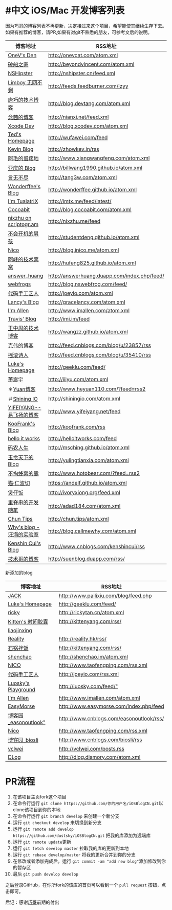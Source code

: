 #中文 iOS/Mac 开发博客列表
=========

因为巧哥的博客列表不再更新，决定接过来这个项目，希望能使其继续生存下去。如果有推荐的博客，请PR,如果有对git不熟悉的朋友，可参考文后的说明。

博客地址 | RSS地址
----- | -----
[OneV's Den](http://onevcat.com) | <http://onevcat.com/atom.xml>
[破船之家](http://beyondvincent.com) | <http://beyondvincent.com/atom.xml>
[NSHipster](http://nshipster.cn) | <http://nshipster.cn/feed.xml>
[Limboy 无网不剩](http://blog.leezhong.com/) | <http://feeds.feedburner.com/lzyy>
[唐巧的技术博客](http://blog.devtang.com) | <http://blog.devtang.com/atom.xml>
[念茜的博客](http://nianxi.net) | <http://nianxi.net/feed.xml>
[Xcode Dev](http://blog.xcodev.com) | <http://blog.xcodev.com/atom.xml>
[Ted's Homepage](http://wufawei.com/)| <http://wufawei.com/feed>
[Kevin Blog](http://zhowkev.in) | <http://zhowkev.in/rss>
[阿毛的蛋疼地](http://www.xiangwangfeng.com) | <http://www.xiangwangfeng.com/atom.xml>
[亚庆的 Blog](http://billwang1990.github.io) | <http://billwang1990.github.io/atom.xml>
[言无不尽](http://tang3w.com) | <http://tang3w.com/atom.xml>
[Wonderffee's Blog](http://wonderffee.github.io) | <http://wonderffee.github.io/atom.xml>
[I'm TualatriX](http://imtx.me) | <http://imtx.me/feed/latest/>
[Cocoabit](http://blog.cocoabit.com) | <http://blog.cocoabit.com/atom.xml>
[nixzhu on scriptogr.am](http://nixzhu.me) | <http://nixzhu.me/feed>
[不会开机的男孩](http://studentdeng.github.io) | <http://studentdeng.github.io/atom.xml>
[Nico](http://blog.inico.me) | <http://blog.inico.me/atom.xml>
[阿峰的技术窝窝](http://hufeng825.github.io) | <http://hufeng825.github.io/atom.xml>
[answer_huang](http://answerhuang.duapp.com) | <http://answerhuang.duapp.com/index.php/feed/>
[webfrogs](http://blog.nswebfrog.com/) | <http://blog.nswebfrog.com/feed/>
[代码手工艺人](http://joeyio.com) | <http://joeyio.com/atom.xml>
[Lancy's Blog](http://gracelancy.com) | <http://gracelancy.com/atom.xml>
[I'm Allen](http://www.imallen.com) | <http://www.imallen.com/atom.xml>
[Travis' Blog](http://imi.im/)| <http://imi.im/feed>
[王中周的技术博客](http://wangzz.github.io/) |<http://wangzz.github.io/atom.xml>
[克伟的博客](http://wangkewei.cnblogs.com/)|<http://feed.cnblogs.com/blog/u/23857/rss>
[摇滚诗人](http://cnblogs.com/biosli)|<http://feed.cnblogs.com/blog/u/35410/rss>
[Luke's Homepage](http://geeklu.com/) | <http://geeklu.com/feed/>
[萧宸宇](http://iiiyu.com/) | <http://iiiyu.com/atom.xml>
＊[Yuan博客](http://www.heyuan110.com/) | <http://www.heyuan110.com/?feed=rss2>
＃[Shining IO](http://shiningio.com/) | <http://shiningio.com/atom.xml>
[YIFEIYANG--易飞扬的博客](http://www.yifeiyang.net/) | <http://www.yifeiyang.net/feed>
[KooFrank's Blog](http://koofrank.com/) | <http://koofrank.com/rss>
[hello it works](http://helloitworks.com) | <http://helloitworks.com/feed>
[码农人生](http://msching.github.io/) | <http://msching.github.io/atom.xml>
[玉令天下的Blog](http://yulingtianxia.com) | <http://yulingtianxia.com/atom.xml>
[不掏蜂窝的熊](http://www.hotobear.com/) | <http://www.hotobear.com/?feed=rss2>
[猫·仁波切](https://andelf.github.io/) | <https://andelf.github.io/atom.xml>
[煲仔饭](http://ivoryxiong.org/) | <http://ivoryxiong.org/feed.xml>
[里脊串的开发随笔](http://adad184.com) | <http://adad184.com/atom.xml>
[Chun Tips](http://chun.tips/)| <http://chun.tips/atom.xml>
[Why's blog - 汪海的实验室](http://blog.callmewhy.com/) | <http://blog.callmewhy.com/atom.xml>
[Kenshin Cui's Blog](http://www.cnblogs.com/kenshincui/) | <http://www.cnblogs.com/kenshincui/rss>
[技术哥的博客](http://suenblog.duapp.com/) | <http://suenblog.duapp.com/rss/>

新添加的blog

博客地址 | RSS地址
----- | -----
[JACK](http://www.pailixiu.com/blog/) | <http://www.pailixiu.com/blog/feed.php> 
[Luke's Homepage](http://geeklu.com/) | <http://geeklu.com/feed/>
[ricky](http://rickytan.cn/) | <http://rickytan.cn/atom.xml>
[Kitten's 时间胶囊](http://kittenyang.com/#blog) | <http://kittenyang.com/rss/>
[liaojinxing](http://liaojinxing.github.io/) | 
[Reality](http://www.reality.hk/) | <http://reality.hk/rss/>
[石锅拌饭](http://www.robinlu.com/archives) | <http://kittenyang.com/rss/>
[shenchao](http://shenchao.im/) | <http://shenchao.im/atom.xml>
[NICO](http://blog.inico.me/) | <http://www.taofengping.com/rss.xml>
[代码手工艺人](www.joeyio.com) | <http://joeyio.com/rss.xml> 
[Luosky's Playground](http://luosky.com/) | <http://luosky.com/feed/">
[I'm Allen](http://imallen.com/) | <http://www.imallen.com/atom.xml>
[EasyMorse](http://www.easymorse.com) | <http://www.easymorse.com/index.php/feed>
[博客园_easonoutlook"](http://www.cnblogs.com/easonoutlook/) | <http://www.cnblogs.com/easonoutlook/rss/>
[Nico](http://www.taofengping.com) | <http://www.taofengping.com/rss.xml>
[博客园_biosli](http://www.cnblogs.com/biosli/) | <http://www.cnblogs.com/biosli/rss>
[vclwei](http://vclwei.com/) | <http://vclwei.com/posts.rss>
[DLog](http://dlog.dismory.com/) | <http://dlog.dismory.com/atom.xml>
# PR流程

1. 在该项目主页fork这个项目
2. 在命令行运行 `git clone https://github.com/你的用户名/iOSBlogCN.git`以clone该项目到你的本地
3. 在命令行运行 `git branch develop` 来创建一个新分支
4. 运行 `git checkout develop` 来切换到新分支
5. 运行 `git remote add develop https://github.com/dustsky/iOSBlogCN.git` 把我的库添加为远端库
6. 运行 `git remote update`更新
7. 运行 `git fetch develop master` 拉取我的库的更新到本地
8. 运行 `git rebase develop/master` 将我的更新合并到你的分支
9. 在修改或者添加完成后，运行 `git commit -am "add new blog"`添加修改到你的暂存区
10. 最后 `git push develop develop`


之后登录GitHub，在你所fork的该库的首页可以看到一个 `pull request` 按钮，点击即可。

后记：感谢[巧哥](https://github.com/tangqiaoboy)前期的付出